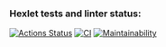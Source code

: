 ### Hexlet tests and linter status:
[![Actions Status](https://github.com/Idzanaagi/frontend-project-lvl3/workflows/hexlet-check/badge.svg)](https://github.com/Idzanaagi/frontend-project-lvl3/actions)
[![CI](https://github.com/Idzanaagi/frontend-project-lvl3/workflows/CI/badge.svg)](https://github.com/Idzanaagi/frontend-project-lvl3/actions)
[![Maintainability](https://api.codeclimate.com/v1/badges/652cf42e93a2b00eb99f/maintainability)](https://codeclimate.com/github/Idzanaagi/frontend-project-lvl3/maintainability)